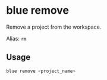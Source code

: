 # blue remove

Remove a project from the workspace.

Alias: `rm`

## Usage

```bash
blue remove <project_name>
```
